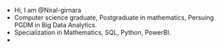 -  Hi, I am @Niral-girnara
-  Computer science graduate, Postgraduate in mathematics, Persuing PGDM in Big Data Analytics.
-  Specialization in Mathematics, SQL, Python, PowerBI. 
- 

